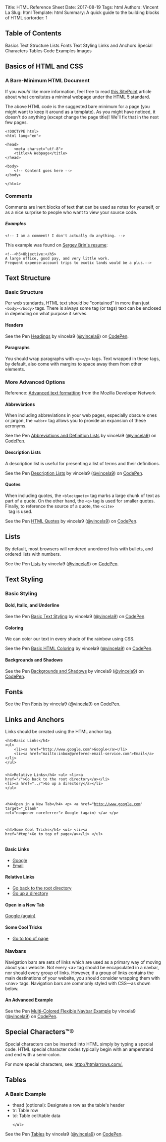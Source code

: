 Title: HTML Reference Sheet
Date: 2017-08-19
Tags: html
Authors: Vincent La
Slug: html
Template: html
Summary: A quick guide to the building blocks of HTML
sortorder: 1

<!--
  _______  _______  _            _______  _______  _             
(  ____ \(  ___  )( \           (  ____ )(  ___  )( \   |\     /|
| (    \/| (   ) || (           | (    )|| (   ) || (   ( \   / )
| |      | (___) || |           | (____)|| |   | || |    \ (_) / 
| |      |  ___  || |           |  _____)| |   | || |     \   /  
| |      | (   ) || |           | (      | |   | || |      ) (   
| (____/\| )   ( || (____/\     | )      | (___) || (____/\| |   
(_______/|/     \|(_______/     |/       (_______)(_______/\_/   
                                                              
 _______           _______  _        _______                  
(  ____ \|\     /|(  ____ \| \    /\(  ____ \                 
| (    \/| )   ( || (    \/|  \  / /| (    \/                 
| (_____ | |   | || |      |  (_/ / | (_____                  
(_____  )| |   | || |      |   _ (  (_____  )                 
      ) || |   | || |      |  ( \ \       ) |                 
/\____) || (___) || (____/\|  /  \ \/\____) |                 
\_______)(_______)(_______/|_/    \/\_______)                 
                                                              
                                                              
For more information, see: http://www.calpoly.edu/
Thank you to http://patorjk.com for allowing me to place this inspirational message.                                                              
 -->

<h2>Table of Contents</h3>
<nav id="toc">
    <a href="#basics">Basics</a>
    <a href="#text-struct">Text Structure</a>
    <a href="#list">Lists</a>
    <a href="#font">Fonts</a>
    <a href="#text-style">Text Styling</a>
    <a href="#link">Links and Anchors</a>
    <a href="#special-char">Special Characters</a>
    <a href="#table">Tables</a>
    <a href="#code">Code Examples</a>
    <a href="#image">Images</a>
</nav>


<section id="basics">    
<h2>Basics of HTML and CSS</h2>
<h3>A Bare-Minimum HTML Document</h3>
<p>If you <em>would</em> like more information, feel free to read <a href="https://www.sitepoint.com/a-minimal-html-document-html5-edition/">this SitePoint</a> article
about what consitutes a minimal webpage under the HTML 5 standard.</p>

<p>The above HTML code is the suggested bare minimum for a page (you might want to keep it around as a template).
As you might have noticed, it doesn't do anything (except change the page title)!
We'll fix that in the next few pages.</p>

<pre><code>&lt;!DOCTYPE html&gt;
&lt;html lang="en"&gt;

&lt;head&gt;
    &lt;meta charset="utf-8"&gt;
    &lt;title&gt;A Webpage&lt;/title&gt;
&lt;/head&gt;

&lt;body&gt;
    &lt;!-- Content goes here --&gt;
&lt;/body&gt;

&lt;/html&gt;</code></pre>

<h3>Comments</h3>
<p>Comments are inert blocks of text that can be used as notes for yourself, 
or as a nice surprise to people who want to view your source code.</p>

<h5>Examples</h5>
<pre><code>&lt;!-- I am a comment! I don't actually do anything. --&gt;</code></pre>

<p>This example was found on <a href="http://infolab.stanford.edu/~sergey/resume.html">Sergey Brin's resume</a>:
<pre><code>&lt;!--&lt;h5&gt;Objective:&lt;/h5&gt;
A large office, good pay, and very little work.
Frequent expense-account trips to exotic lands would be a plus.--&gt;</code></pre>
</section>


<section id="text-struct">
<h2>Text Structure</h2>
<h3>Basic Structure</h3>
<p>Per web standards, HTML text should be "contained" in more than just <code>&lt;body&gt;&lt;/body&gt;</code>
tags. There is always some tag (or tags) text can be enclosed in depending on what purpose it serves.</p>

<h4>Headers</h4>
<p data-height="370" data-theme-id="light" data-slug-hash="VpLjZM" data-default-tab="html,result" data-user="vincela9" data-embed-version="2" data-pen-title="Headings" class="codepen">See the Pen <a href="http://codepen.io/vincela9/pen/VpLjZM/">Headings</a> by vincela9 (<a href="http://codepen.io/vincela9">@vincela9</a>) on <a href="http://codepen.io">CodePen</a>.</p>
<script async src="https://production-assets.codepen.io/assets/embed/ei.js"></script>

<h4>Paragraphs</h4>
<p>You should wrap paragraphs with <code>&lt;p&gt;&lt;/p&gt;</code> tags.
Text wrapped in these tags, by default, also come with margins to space away them 
from other elements.</p>
</section>

<h3>More Advanced Options</h3>
<p>Reference: <a href="https://developer.mozilla.org/en-US/docs/Learn/HTML/Introduction_to_HTML/Advanced_text_formatting">Advanced text formatting</a> from the Mozilla Developer Network</p>

<h4>Abbreviations</h4>
<p>When including abbreviations in your web pages, especially obscure ones or jargon, the <code>&lt;abbr&gt;</code> tag allows you to provide an expansion of these acronyms.</p>
<p data-height="265" data-theme-id="light" data-slug-hash="WpvxXe" data-default-tab="html,result" data-user="vincela9" data-embed-version="2" data-pen-title="Abbreviations and Definition Lists" class="codepen">See the Pen <a href="http://codepen.io/vincela9/pen/WpvxXe/">Abbreviations and Definition Lists</a> by vincela9 (<a href="http://codepen.io/vincela9">@vincela9</a>) on <a href="http://codepen.io">CodePen</a>.</p>
<script async src="https://production-assets.codepen.io/assets/embed/ei.js"></script>

<h4>Description Lists</h4>
<p>A description list is useful for presenting a list of terms and their definitions.</p>
<p data-height="265" data-theme-id="light" data-slug-hash="wJaWPL" data-default-tab="html,result" data-user="vincela9" data-embed-version="2" data-pen-title="Description Lists" class="codepen">See the Pen <a href="http://codepen.io/vincela9/pen/wJaWPL/">Description Lists</a> by vincela9 (<a href="http://codepen.io/vincela9">@vincela9</a>) on <a href="http://codepen.io">CodePen</a>.</p>
<script async src="https://production-assets.codepen.io/assets/embed/ei.js"></script>

<h4>Quotes</h4>
<p>When including quotes, the <code>&lt;blockquote&gt;</code> tag marks a large
 chunk of text as part of a quote. On the other hand, the <code>&lt;q&gt;</code> tag
 is used for smaller quotes. Finally, to reference the source of a quote, the <code>&lt;cite&gt;
 </code> tag is used.</p>
<p data-height="394" data-theme-id="light" data-slug-hash="dvoXWd" data-default-tab="html,result" data-user="vincela9" data-embed-version="2" data-pen-title="HTML Quotes" class="codepen">See the Pen <a href="http://codepen.io/vincela9/pen/dvoXWd/">HTML Quotes</a> by vincela9 (<a href="http://codepen.io/vincela9">@vincela9</a>) on <a href="http://codepen.io">CodePen</a>.</p>
<script async src="https://production-assets.codepen.io/assets/embed/ei.js"></script>

<section id="list">
<h2>Lists</h2>
<p>By default, most browsers will rendered unordered lists with bullets,
and ordered lists with numbers.</p>
<p data-height="538" data-theme-id="light" data-slug-hash="EWjyxg" data-default-tab="html,result" data-user="vincela9" data-embed-version="2" data-pen-title="Lists" class="codepen">See the Pen <a href="http://codepen.io/vincela9/pen/EWjyxg/">Lists</a> by vincela9 (<a href="http://codepen.io/vincela9">@vincela9</a>) on <a href="http://codepen.io">CodePen</a>.</p>
<script async src="https://production-assets.codepen.io/assets/embed/ei.js"></script>
</section>

<section id="text-style">
<h2>Text Styling</h2>
<h3>Basic Styling</h3>
<h4>Bold, Italic, and Underline</h4>
<p data-height="509" data-theme-id="light" data-slug-hash="LWVZxO" data-default-tab="html,result" data-user="vincela9" data-embed-version="2" data-pen-title="Basic Text Styling" class="codepen">See the Pen <a href="http://codepen.io/vincela9/pen/LWVZxO/">Basic Text Styling</a> by vincela9 (<a href="http://codepen.io/vincela9">@vincela9</a>) on <a href="http://codepen.io">CodePen</a>.</p>
<script async src="https://production-assets.codepen.io/assets/embed/ei.js"></script>

<h4>Coloring</h4>
<p>We can color our text in every shade of the rainbow using CSS.</p>
<p data-height="333" data-theme-id="light" data-slug-hash="GWJZax" data-default-tab="html,result" data-user="vincela9" data-embed-version="2" data-pen-title="Basic HTML Coloring" class="codepen">See the Pen <a href="http://codepen.io/vincela9/pen/GWJZax/">Basic HTML Coloring</a> by vincela9 (<a href="http://codepen.io/vincela9">@vincela9</a>) on <a href="http://codepen.io">CodePen</a>.</p>
<script async src="https://production-assets.codepen.io/assets/embed/ei.js"></script>

<h4>Backgrounds and Shadows</h4>
<p data-height="265" data-theme-id="light" data-slug-hash="oZXxJZ" data-default-tab="html,result" data-user="vincela9" data-embed-version="2" data-pen-title="Backgrounds and Shadows" class="codepen">See the Pen <a href="http://codepen.io/vincela9/pen/oZXxJZ/">Backgrounds and Shadows</a> by vincela9 (<a href="http://codepen.io/vincela9">@vincela9</a>) on <a href="http://codepen.io">CodePen</a>.</p>
<script async src="https://production-assets.codepen.io/assets/embed/ei.js"></script>
</section>



<section id="font">
<h2>Fonts</h2>
<p data-height="265" data-theme-id="light" data-slug-hash="ZeGObb" data-default-tab="html,result" data-user="vincela9" data-embed-version="2" data-pen-title="Fonts" class="codepen">See the Pen <a href="http://codepen.io/vincela9/pen/ZeGObb/">Fonts</a> by vincela9 (<a href="http://codepen.io/vincela9">@vincela9</a>) on <a href="http://codepen.io">CodePen</a>.</p>
<script async src="https://production-assets.codepen.io/assets/embed/ei.js"></script>
</section>



<section id="link">
<h2>Links and Anchors</h2>
<p>Links should be created using the HTML anchor tag.</p>
<pre><code>&lt;h4&gt;Basic Links&lt;/h4&gt;
&lt;ul&gt;
    &lt;li&gt;&lt;a href="http://www.google.com"&gt;Google&lt;/a&gt;&lt;/li&gt;
    &lt;li&gt;&lt;a href="mailto:inbox@prefered-email-service.com"&gt;Email&lt;/a&gt;&lt;/li&gt;
&lt;/ul&gt;

&lt;h4&gt;Relative Links&lt;/h4&gt;
&lt;ul&gt;
    &lt;li&gt;&lt;a href="/"&gt;Go back to the root directory&lt;/a&gt;&lt;/li&gt;
    &lt;li&gt;&lt;a href="../"&gt;Go up a directory&lt;/a&gt;&lt;/li&gt;
&lt;/ul&gt;

&lt;h4&gt;Open in a New Tab&lt;/h4&gt;
&lt;p&gt;
    &lt;a
    href="http://www.google.com" target="_blank"
    rel="noopener noreferrer"&gt;
    Google (again)
    &lt;/a&gt;
&lt;/p&gt;

&lt;h4&gt;Some Cool Tricks&lt;/h4&gt;
&lt;ul&gt;
    &lt;li&gt;&lt;a href="#top"&gt;Go to top of page&lt;/a&gt;&lt;/li&gt;
&lt;/ul&gt;
</code></pre>

<h4>Basic Links</h4>
<ul>
    <li><a href="http://www.google.com">Google</a></li>
    <li><a href="mailto:inbox@prefered-email-service.com">Email</a></li>
</ul>

<h4>Relative Links</h4>
<ul>
    <li><a href="/">Go back to the root directory</a></li>
    <li><a href="../">Go up a directory</a></li>
</ul>

<h4>Open in a New Tab</h4>
<p>
    <a
    href="http://www.google.com" target="_blank"
    rel="noopener noreferrer">
    Google (again)
    </a>
</p>

<h4>Some Cool Tricks</h4>
<ul>
    <li><a href="#top">Go to top of page</a></li>
</ul>
</section>

<h3>Navbars</h3>
<p>Navigation bars are sets of links which are used as a primary way of moving about your website. Not every &lt;a&gt; tag should be encapsulated in a navbar, nor should every group of links. However, if a group of links contains the main destinations of your website, you should consider wrapping them with &lt;nav&gt; tags. Navigation bars are commonly styled with CSS&mdash;as shown below.</p>

<h4>An Advanced Example</h4>
<p data-height="265" data-theme-id="light" data-slug-hash="ZeGWaN" data-default-tab="html,result" data-user="vincela9" data-embed-version="2" data-pen-title="Multi-Colored Flexible Navbar Example" class="codepen">See the Pen <a href="https://codepen.io/vincela9/pen/ZeGWaN/">Multi-Colored Flexible Navbar Example</a> by vincela9 (<a href="http://codepen.io/vincela9">@vincela9</a>) on <a href="http://codepen.io">CodePen</a>.</p>
<script async src="https://production-assets.codepen.io/assets/embed/ei.js"></script>


<section id="special-char">
<h2>Special Characters&#8482;&reg;</h2>
<p>Special characters can be inserted into HTML simply by typing a special code.
HTML special character codes typically begin with an amperstand and end with a semi-colon.</p>
<p>For more special characters, see: <a href="http://htmlarrows.com/">http://htmlarrows.com/.</a>
        

</section>




<section id="table">
<h2>Tables</h2>
<h3>A Basic Example</h3>
<ul>
    <li>thead (optional): Designate a row as the table's header</li>
    <li>tr: Table row</li>
    <li>td: Table cell/table data</li>

    </ul>
</section>
<p data-height="265" data-theme-id="light" data-slug-hash="Mpweea" data-default-tab="html,result" data-user="vincela9" data-embed-version="2" data-pen-title="Tables" class="codepen">See the Pen <a href="http://codepen.io/vincela9/pen/Mpweea/">Tables</a> by vincela9 (<a href="http://codepen.io/vincela9">@vincela9</a>) on <a href="http://codepen.io">CodePen</a>.</p>
<script async src="https://production-assets.codepen.io/assets/embed/ei.js"></script>

<!--
<section id="code">
<h2>Code Examples</h2>
{#% eval_code filename="code.html" %#}
</section>
-->